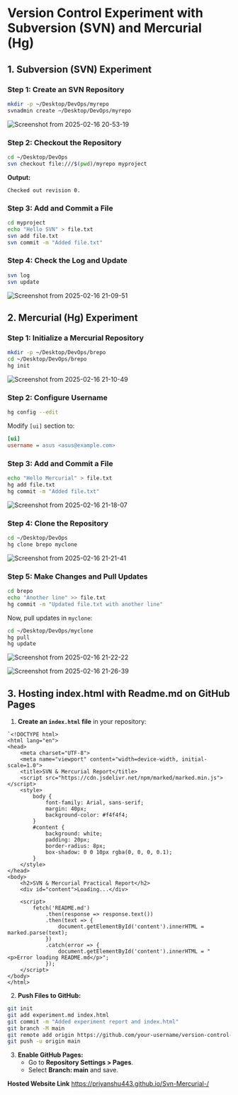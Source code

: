 # Version Control Experiment with Subversion (SVN) and Mercurial (Hg)

## **1. Subversion (SVN) Experiment**

### **Step 1: Create an SVN Repository**
```bash
mkdir -p ~/Desktop/DevOps/myrepo
svnadmin create ~/Desktop/DevOps/myrepo
```
![Screenshot from 2025-02-16 20-53-19](https://github.com/user-attachments/assets/0202096d-badd-41f9-ba92-86e947d068d0)


### **Step 2: Checkout the Repository**
```bash
cd ~/Desktop/DevOps
svn checkout file:///$(pwd)/myrepo myproject
```
**Output:**
```
Checked out revision 0.
```

### **Step 3: Add and Commit a File**
```bash
cd myproject
echo "Hello SVN" > file.txt
svn add file.txt
svn commit -m "Added file.txt"
```

### **Step 4: Check the Log and Update**
```bash
svn log
svn update
```
![Screenshot from 2025-02-16 21-09-51](https://github.com/user-attachments/assets/1951938c-734f-43bc-b266-a5578279c9ea)


## **2. Mercurial (Hg) Experiment**

### **Step 1: Initialize a Mercurial Repository**


```bash
mkdir -p ~/Desktop/DevOps/brepo
cd ~/Desktop/DevOps/brepo
hg init
```

![Screenshot from 2025-02-16 21-10-49](https://github.com/user-attachments/assets/3f848328-0edc-4742-be9b-9351adda3d39)


### **Step 2: Configure Username**
```bash
hg config --edit
```
Modify `[ui]` section to:
```ini
[ui]
username = asus <asus@example.com>
```


### **Step 3: Add and Commit a File**
```bash
echo "Hello Mercurial" > file.txt
hg add file.txt
hg commit -m "Added file.txt"
```

![Screenshot from 2025-02-16 21-18-07](https://github.com/user-attachments/assets/2f1cc21a-8cdf-44c5-8c48-c59fde6ca12a)


### **Step 4: Clone the Repository**
```bash
cd ~/Desktop/DevOps
hg clone brepo myclone
```

![Screenshot from 2025-02-16 21-21-41](https://github.com/user-attachments/assets/bfb25caf-73ff-4fc2-af66-68703e9bc455)


### **Step 5: Make Changes and Pull Updates**
```bash
cd brepo
echo "Another line" >> file.txt
hg commit -m "Updated file.txt with another line"
```

Now, pull updates in `myclone`:
```bash
cd ~/Desktop/DevOps/myclone
hg pull
hg update
```

![Screenshot from 2025-02-16 21-22-22](https://github.com/user-attachments/assets/5b4a3162-8264-45dd-8171-c77eb9fde16d)

![Screenshot from 2025-02-16 21-26-39](https://github.com/user-attachments/assets/65bae1d5-b2da-4d48-a52d-a855b7b7ffd6)


## **3. Hosting index.html with Readme.md on GitHub Pages**
1. **Create an `index.html` file** in your repository:
```
`<!DOCTYPE html>
<html lang="en">
<head>
    <meta charset="UTF-8">
    <meta name="viewport" content="width=device-width, initial-scale=1.0">
    <title>SVN & Mercurial Report</title>
    <script src="https://cdn.jsdelivr.net/npm/marked/marked.min.js"></script>
    <style>
        body {
            font-family: Arial, sans-serif;
            margin: 40px;
            background-color: #f4f4f4;
        }
        #content {
            background: white;
            padding: 20px;
            border-radius: 8px;
            box-shadow: 0 0 10px rgba(0, 0, 0, 0.1);
        }
    </style>
</head>
<body>
    <h2>SVN & Mercurial Practical Report</h2>
    <div id="content">Loading...</div>

    <script>
        fetch('README.md')
            .then(response => response.text())
            .then(text => {
                document.getElementById('content').innerHTML = marked.parse(text);
            })
            .catch(error => {
                document.getElementById('content').innerHTML = "<p>Error loading README.md</p>";
            });
    </script>
</body>
</html>
```

2. **Push Files to GitHub:**
```bash
git init
git add experiment.md index.html
git commit -m "Added experiment report and index.html"
git branch -M main
git remote add origin https://github.com/your-username/version-control-experiment.git
git push -u origin main
```

3. **Enable GitHub Pages:**
   - Go to **Repository Settings > Pages**.
   - Select **Branch: main** and save.

**Hosted Website Link**
 https://priyanshu443.github.io/Svn-Mercurial-/




